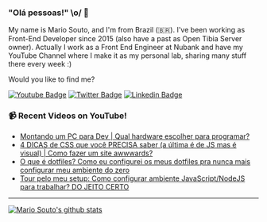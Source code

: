 ### "Olá pessoas!" \o/ 👋

My name is Mario Souto, and I'm from Brazil (🇧🇷). I've been working as Front-End Developer since 2015 (also have a past as Open Tibia Server owner). Actually I work as a Front End Engineer at Nubank and have my YouTube Channel where I make it as my personal lab, sharing many stuff there every week :)

Would you like to find me?

[![Youtube Badge](https://img.shields.io/badge/-Youtube-FF0000?style=flat-square&labelColor=FF0000&logo=youtube&logoColor=white&link=https://youtube.com/c/DevSoutinho)](https://youtube.com/c/DevSoutinho)
[![Twitter Badge](https://img.shields.io/badge/-Twitter-1ca0f1?style=flat-square&labelColor=1ca0f1&logo=twitter&logoColor=white&link=https://twitter.com/omariosouto)](https://twitter.com/omariosouto)
[![Linkedin Badge](https://img.shields.io/badge/-LinkedIn-blue?style=flat-square&logo=Linkedin&logoColor=white&link=https://www.linkedin.com/in/omariosouto)](https://www.linkedin.com/in/omariosouto)

### 📹 Recent Videos on YouTube!

<!-- YOUTUBE:START -->
- [Montando um PC para Dev | Qual hardware escolher para programar?](https://www.youtube.com/watch?v=VcPMjCLqbVA)
- [4 DICAS de CSS que você PRECISA saber &lpar;a última é de JS mas é visual&rpar; | Como fazer um site awwwards?](https://www.youtube.com/watch?v=p3rXmeI0KEk)
- [O que é dotfiles? Como eu configurei os meus dotfiles pra nunca mais configurar meu ambiente do zero](https://www.youtube.com/watch?v=Ficm64eRuVE)
- [Tour pelo meu setup: Como configurar ambiente JavaScript/NodeJS para trabalhar? DO JEITO CERTO](https://www.youtube.com/watch?v=GIz71YGzwP4)
<!-- YOUTUBE:END -->

____


[![Mario Souto's github stats](https://github-readme-stats.vercel.app/api?username=omariosouto&theme=dark&show_icons=true&count_private=true)](https://github.com/omariosouto)
